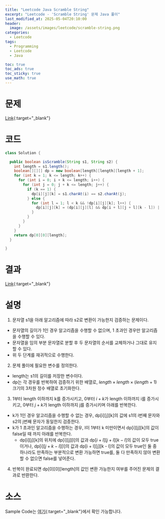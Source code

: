 ```yaml
---
title: "Leetcode Java Scramble String"
excerpt: "Leetcode - 'Scramble String' 문제 Java 풀이"
last_modified_at: 2025-05-04T20:10:00
header:
  image: /assets/images/leetcode/scramble-string.png
categories:
  - Leetcode
tags:
  - Programming
  - Leetcode
  - Java

toc: true
toc_ads: true
toc_sticky: true
use_math: true
---
```

# 문제
[Link](https://leetcode.com/problems/scramble-string/){:target="_blank"}

# 코드
```java
class Solution {

  public boolean isScramble(String s1, String s2) {
    int length = s1.length();
    boolean[][][] dp = new boolean[length][length][length + 1];
    for (int k = 1; k <= length; k++) {
      for (int i = 0; i + k <= length; i++) {
        for (int j = 0; j + k <= length; j++) {
          if (k == 1) {
            dp[i][j][k] = s1.charAt(i) == s2.charAt(j);
          } else {
            for (int l = 1; l < k && !dp[i][j][k]; l++) {
              dp[i][j][k] = (dp[i][j][l] && dp[i + l][j + l][k - l]) || (dp[i][j + k - l][l] && dp[i + l][j][k - l]);
            }
          }
        }
      }
    }
    return dp[0][0][length];
  }

}
```

# 결과
[Link](https://leetcode.com/problems/scramble-string/submissions/1625203618/){:target="_blank"}

# 설명
1. 문자열 s1을 아래 알고리즘에 따라 s2로 변환이 가능한지 검증하는 문제이다.
- 문자열의 길이가 1인 경우 알고리즘을 수행할 수 없으며, 1 초과인 경우만 알고리즘을 수행할 수 있다.
- 문자열을 임의 부분 문자열로 분할 후 두 문자열의 순서를 교체하거나 그대로 유지할 수 있다.
- 위 두 단계를 재귀적으로 수행한다.

2. 문제 풀이에 필요한 변수를 정의한다.
- length는 s1의 길이를 저장한 변수이다.
- dp는 각 경우를 반복하여 검증하기 위한 배열로, $length \times length \times (length + 1)$ 크기의 3차원  정수 배열로 초기화한다.

3. 1부터 length 이하까지 k를 증가시키고, 0부터 $i + k$가 length 이하까지 i를 증가시키고, 0부터 $j + k$가 length 이하까지 j를 증가시키며 아래를 반복한다.
- k가 1인 경우 알고리즘을 수행할 수 없는 경우, dp[i][j][k]의 값에 s1의 i번째 문자와 s2의 j번째 문자가 동일한지 검증한다.
- k가 1 초과인 알고리즘을 수행하는 경우, l이 1부터 k 미만이면서 dp[i][j][k]의 값이 false일 때 까지 아래를 반복한다.
  - dp[i][j][k]의 위치에 dp[i][j][l]의 값과 dp[$i + l$][$j + l$][$k - l$]의 값이 모두 true이거나, dp[i][$j + k - l$][l]의 값과 dp[i + l][j][k - l]의 값이 모두 true인 둘 중 하나라도 만족하는 부분적으로 변환 가능하면 true를, 둘 다 만족하지 않아 변환할 수 없으면 false를 넣어준다.

4. 반복이 완료되면 dp[0][0][length]의 값인 변환 가능한지 여부를 주어진 문제의 결과로 반환한다.

# 소스
Sample Code는 [여기](https://github.com/GracefulSoul/leetcode/blob/master/src/main/java/gracefulsoul/problems/ScrambleString.java){:target="_blank"}에서 확인 가능합니다.